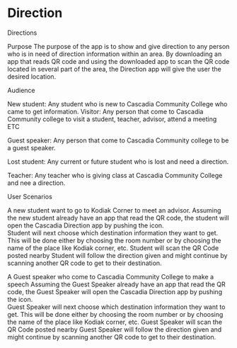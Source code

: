 Direction
=========
Directions

Purpose
The purpose of the app is to show and give direction to any person who is in need of direction information within an area. By downloading an app that reads QR code and using the downloaded app to scan the QR code located in several part of the area, the  Direction app will give the user the desired location. 
	
 
Audience
 
New student:  Any student who is new to Cascadia Community College who came to get information. 
Visitor: Any person that come to Cascadia Community college to visit a student, teacher, advisor, attend a meeting ETC

Guest speaker: Any person that come to Cascadia Community college to be a guest speaker.

Lost student: Any current or future student who is lost and need a direction.

Teacher: Any teacher who is giving class at Cascadia Community College and nee a direction. 

User Scenarios

A new student want to go to Kodiak Corner to meet an advisor.
 Assuming the new student already have an app that read the QR code, the student will open the Cascadia Direction app by pushing the icon.  
Student will next choose which destination information they want to get.
This will be done either by choosing the room number or by choosing the name of the place like Kodiak corner, etc.
Student will scan the QR Code posted nearby
Student will follow the direction given and might continue by scanning another QR code to get to their destination.

  
A Guest speaker who come to Cascadia Community College to make a speech
    Assuming the Guest Speaker already have an app that read the QR code, the Guest Speaker will open the Cascadia Direction app by pushing the icon.  
Guest Speaker will next choose which destination information they want to get.
This will be done either by choosing the room number or by choosing the name of the place like Kodiak corner, etc.
Guest Speaker will scan the QR Code posted nearby
Guest Speaker will follow the direction given and might continue by scanning another QR code to get to their destination.
